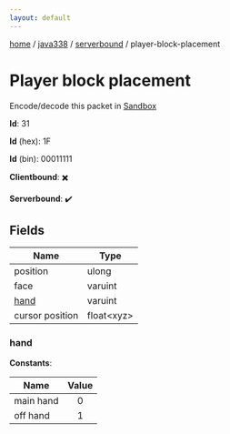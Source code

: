 ```yaml
---
layout: default
---
```


[home](/)  /  [java338](/protocol/java338)  /  [serverbound](/protocol/java338/serverbound)  /  player-block-placement

# Player block placement

Encode/decode this packet in [Sandbox](../../../sandbox/java338#serverbound.player_block_placement)

**Id**: 31

**Id** (hex): 1F

**Id** (bin): 00011111

**Clientbound**: ✖️

**Serverbound**: ✔️

## Fields

Name | Type
---|---
position | ulong
face | varuint
[hand](#hand) | varuint
cursor position | float&lt;xyz&gt;

### hand

**Constants**:

Name | Value
---|:---:
main hand | 0
off hand | 1
